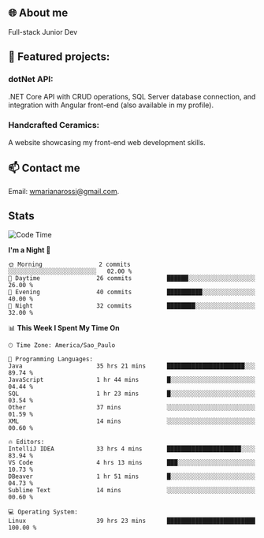 ## 🌐 About me
Full-stack
Junior Dev 

## 🔧 Featured projects:
### dotNet API: 
.NET Core API with CRUD operations, SQL Server database connection, and integration with Angular front-end (also available in my profile).
### Handcrafted Ceramics: 
A website showcasing my front-end web development skills.

## 📫 Contact me
Email: [wmarianarossi@gmail.com](mailto:wmarianarossi@gmail.com).

## Stats

<!--START_SECTION:waka-->
![Code Time](http://img.shields.io/badge/Code%20Time-51%20hrs%2057%20mins-blue)

**I'm a Night 🦉** 

```text
🌞 Morning                2 commits           ░░░░░░░░░░░░░░░░░░░░░░░░░   02.00 % 
🌆 Daytime                26 commits          ██████░░░░░░░░░░░░░░░░░░░   26.00 % 
🌃 Evening                40 commits          ██████████░░░░░░░░░░░░░░░   40.00 % 
🌙 Night                  32 commits          ████████░░░░░░░░░░░░░░░░░   32.00 % 
```


📊 **This Week I Spent My Time On** 

```text
🕑︎ Time Zone: America/Sao_Paulo

💬 Programming Languages: 
Java                     35 hrs 21 mins      ██████████████████████░░░   89.74 % 
JavaScript               1 hr 44 mins        █░░░░░░░░░░░░░░░░░░░░░░░░   04.44 % 
SQL                      1 hr 23 mins        █░░░░░░░░░░░░░░░░░░░░░░░░   03.54 % 
Other                    37 mins             ░░░░░░░░░░░░░░░░░░░░░░░░░   01.59 % 
XML                      14 mins             ░░░░░░░░░░░░░░░░░░░░░░░░░   00.60 % 

🔥 Editors: 
IntelliJ IDEA            33 hrs 4 mins       █████████████████████░░░░   83.94 % 
VS Code                  4 hrs 13 mins       ███░░░░░░░░░░░░░░░░░░░░░░   10.73 % 
DBeaver                  1 hr 51 mins        █░░░░░░░░░░░░░░░░░░░░░░░░   04.73 % 
Sublime Text             14 mins             ░░░░░░░░░░░░░░░░░░░░░░░░░   00.60 % 

💻 Operating System: 
Linux                    39 hrs 23 mins      █████████████████████████   100.00 % 
```


<!--END_SECTION:waka-->
